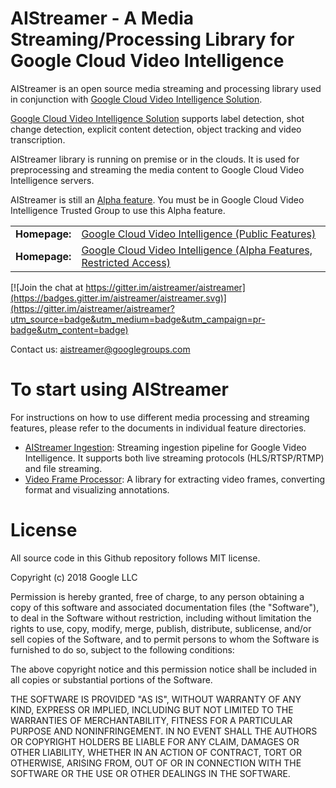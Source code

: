 AIStreamer - A Media Streaming/Processing Library for Google Cloud Video Intelligence
===================================

AIStreamer is an open source media streaming and processing library used in conjunction with [Google Cloud Video Intelligence Solution](https://cloud.google.com/video-intelligence).

[Google Cloud Video Intelligence Solution](https://cloud.google.com/video-intelligence) supports label detection, shot change detection, explicit content detection, object tracking and video transcription.

AIStreamer library is running on premise or in the clouds. It is used for preprocessing and streaming the media content to Google Cloud Video Intelligence servers.

AIStreamer is still an [Alpha feature](https://cloud.google.com/video-intelligence/alpha/docs/streaming). You must be in Google Cloud Video Intelligence Trusted Group to use this Alpha feature.

<table>
  <tr>
    <td><b>Homepage:</b></td>
    <td><a href="https://cloud.google.com/video-intelligence">Google Cloud Video Intelligence (Public Features)</a></td>
  </tr>
  <tr>
    <td><b>Homepage:</b></td>
    <td><a href="https://cloud.google.com/video-intelligence/alpha/docs/streaming">Google Cloud Video Intelligence (Alpha Features, Restricted Access)</a></td>
  </tr>
</table>

[![Join the chat at https://gitter.im/aistreamer/aistreamer](https://badges.gitter.im/aistreamer/aistreamer.svg)](https://gitter.im/aistreamer/aistreamer?utm_source=badge&utm_medium=badge&utm_campaign=pr-badge&utm_content=badge)

Contact us: [aistreamer@googlegroups.com](mailto:aistreamer@googlegroups.com)

# To start using AIStreamer

For instructions on how to use different media processing and streaming features,
please refer to the documents in individual feature directories.

 * [AIStreamer Ingestion](ingestion): Streaming ingestion pipeline for Google Video Intelligence. It supports both live streaming protocols (HLS/RTSP/RTMP) and file streaming.
 * [Video Frame Processor](vfp): A library for extracting video frames, converting format and visualizing annotations.


# License

All source code in this Github repository follows MIT license.

Copyright (c) 2018 Google LLC

Permission is hereby granted, free of charge, to any person obtaining a copy of
this software and associated documentation files (the "Software"), to deal in
the Software without restriction, including without limitation the rights to
use, copy, modify, merge, publish, distribute, sublicense, and/or sell copies of
the Software, and to permit persons to whom the Software is furnished to do so,
subject to the following conditions:

The above copyright notice and this permission notice shall be included in all
copies or substantial portions of the Software.

THE SOFTWARE IS PROVIDED "AS IS", WITHOUT WARRANTY OF ANY KIND, EXPRESS OR
IMPLIED, INCLUDING BUT NOT LIMITED TO THE WARRANTIES OF MERCHANTABILITY, FITNESS
FOR A PARTICULAR PURPOSE AND NONINFRINGEMENT. IN NO EVENT SHALL THE AUTHORS OR
COPYRIGHT HOLDERS BE LIABLE FOR ANY CLAIM, DAMAGES OR OTHER LIABILITY, WHETHER
IN AN ACTION OF CONTRACT, TORT OR OTHERWISE, ARISING FROM, OUT OF OR IN
CONNECTION WITH THE SOFTWARE OR THE USE OR OTHER DEALINGS IN THE SOFTWARE.
